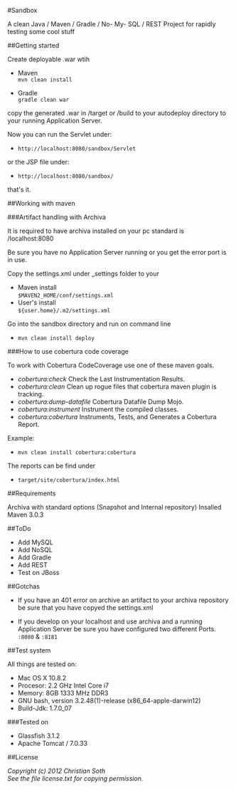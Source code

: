 #Sandbox

A clean Java / Maven / Gradle / No- My- SQL / REST Project for rapidly testing some cool stuff


##Getting started

Create deployable .war  wtih 

- Maven<br/>
`mvn clean install`

- Gradle<br/>
`gradle clean war`

copy the generated .war in /target or /build to your autodeploy directory to your running Application Server.

Now you can run the Servlet under:

- `http://localhost:8080/sandbox/Servlet`

or the JSP file under:

- `http://localhost:8080/sandbox/`

that's it.

##Working with maven

###Artifact handling with Archiva

It is required to have archiva installed on your pc standard is /localhost:8080

Be sure you have no Application Server running or you get the error port is in use.

Copy the settings.xml under _settings folder to your

- Maven install<br/>
`$MAVEN2_HOME/conf/settings.xml`
- User's install<br/>
`${user.home}/.m2/settings.xml`

Go into the sandbox directory and run on command line

- `mvn clean install deploy`

###How to use cobertura code coverage

To work with Cobertura CodeCoverage use one of these maven goals.

* _cobertura:check_ Check the Last Instrumentation Results.
* _cobertura:clean_ Clean up rogue files that cobertura maven plugin is tracking.
* _cobertura:dump-datafile_ Cobertura Datafile Dump Mojo.
* _cobertura:instrument_ Instrument the compiled classes.
* _cobertura:cobertura_ Instruments, Tests, and Generates a Cobertura Report.

Example:

- `mvn clean install cobertura:cobertura`

The reports can be find under 

- `target/site/cobertura/index.html`


##Requirements

Archiva with standard options (Snapshot and Internal repository)
Insalled Maven 3.0.3


##ToDo

- Add MySQL
- Add NoSQL
- Add Gradle
- Add REST
- Test on JBoss

##Gotchas

- If you have an 401 error on archive an artifact to your archiva repository be sure
that you have copyed the settings.xml 

- If you develop on your localhost and use archiva and a running Application Server be sure you have configured two different Ports. `:8080` & `:8181`


##Test system

All things are tested on:

- Mac OS X 10.8.2
- Procesor: 2.2 GHz Intel Core i7
- Memory: 8GB 1333 MHz DDR3
- GNU bash, version 3.2.48(1)-release (x86_64-apple-darwin12)
- Build-Jdk: 1.7.0_07
 
###Tested on

- Glassfish 3.1.2
- Apache Tomcat / 7.0.33
	

##License

_Copyright (c) 2012 Christian Soth<br>
See the file license.txt for copying permission._
